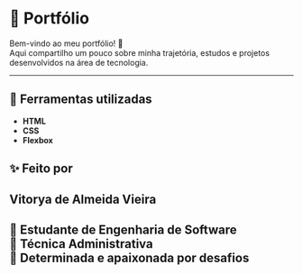 # 📌 Portfólio 

Bem-vindo ao meu portfólio! 🚀  
Aqui compartilho um pouco sobre minha trajetória, estudos e projetos desenvolvidos na área de tecnologia.  

---

## 🔧 Ferramentas utilizadas

- **HTML**  
- **CSS**  
- **Flexbox**  

## ✨ Feito por

## Vitorya de Almeida Vieira  
📍 Estudante de Engenharia de Software  
💼 Técnica Administrativa  
🎯 Determinada e apaixonada por desafios
---
